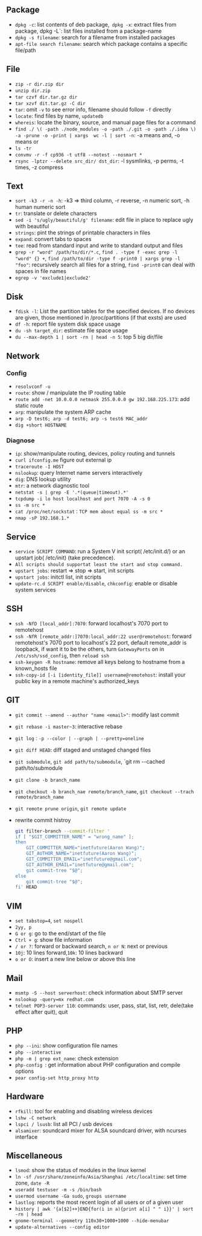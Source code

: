 ## Package

- `dpkg -c`: list contents of deb package,` dpkg -x`: extract files from package, dpkg -L`: list files installed from a package-name
- `dpkg -s filename`: search for a filename from installed packages
- `apt-file search filename`: search which package contains a specific file/path

## File

- `zip -r dir.zip dir`
- `unzip dir.zip`
- `tar czvf dir.tar.gz dir`
- `tar xzvf dit.tar.gz -C dir`
- `tar`: omit `-v` to see error info, filename should follow `-f` directly
- `locate`: find files by name, `updatedb`
- `whereis`: locate the binary, source, and manual page files for a command
- `find ./ \( -path ./node_modules -o -path ./.git -o -path ./.idea \) -a -prune -o -print | xargs  wc -l | sort -n`: -a means and, -o means or
- `ls -tr`
- `convmv -r -f cp936 -t utf8 --notest --nosmart *`
- `rsync -lptzr --delete src_dir/ dst_dir`: -l sysmlinks, -p perms, -t times, -z compress

## Text

- `sort -k3 -r -n -h`: -k3 => third column, -r reverse, -n numeric sort, -h human numeric sort
- `tr`: translate or delete characters
- `sed -i 's/ugly/beautiful/g' filename`: edit file in place to replace ugly with beautiful
- `strings`: pint the strings of printable characters in files
- `expand`: convert tabs to spaces
- `tee`: read from standard input and write to standard output and files
- `grep -r "word" /path/to/dir/*.c`, `find . -type f -exec grep -l "word" {} +`, `find /path/to/dir -type f -print0 | xargs grep -l "foo"`: recursively search all files for a string, `find -print0` can deal with spaces in file names
- `egrep -v 'exclude1|exclude2'`

## Disk

- `fdisk -l`: List the partition tables for the specified devices. If no devices are given, those mentioned in /proc/partitions (if that exsts) are used
- `df -h`: report file system disk space usage
- `du -sh target_dir`: estimate file space usage
- `du --max-depth 1 | sort -rn | head -n 5`: top 5 big dir/file

## Network

### Config

- `resolvconf -u`
- `route`: show / manipulate the IP routing table
- `route add -net 10.0.0.0 netmask 255.0.0.0 gw 192.168.225.173`: add static route
- `arp`: manipulate the system ARP cache
- `arp -D test6; arp -d test6; arp -s test6 MAC_addr`
- `dig +short HOSTNAME`

### Diagnose

- `ip`: show/manipulate routing, devices, policy routing and tunnels
- `curl ifconfig.me` figure out external ip
- `traceroute -I HOST`
- `nslookup`: query Internet name servers interactively
- `dig`: DNS lookup utility
- `mtr`: a network diagnostic tool
- `netstat -s | grep -E '.*(queue|timeout).*'`
- `tcpdump -i lo host localhost and port 7070 -A -s 0`
- `ss -m src *`
- `cat /proc/net/sockstat：TCP mem about equal ss -m src *`
- `nmap -sP 192.168.1.*`

## Service

- `service SCRIPT COMMAND`:  run a System V init script( /etc/init.d/) or an upstart job( /etc/init) (take precedence).
- `All scripts should supportat least the start and stop command.`
- `upstart jobs`: restart => stop => start, init scripts
- `upstart jobs`: initctl list, init scripts
- `update-rc.d SCRIPT enable/disable`, `chkconfig`:  enable or disable system services

## SSH

- `ssh -NfD [local_addr]:7070`: forward localhost's 7070 port to remotehost
- `ssh -NfR [remote_addr:]7070:local_addr:22 user@remotehost`:  forward remotehost's 7070 port to localhost's 22 port, default remote_addr is loopback, if want it to be the others, turn `GatewayPorts` on in `/etc/ssh/ssd_config`, then `reload ssh`
- `ssh-keygen -R hostname`: remove all keys belong to hostname from a known_hosts file
- `ssh-copy-id [-i [identity_file]] username@remotehost`: install your public key in a remote machine's authorized_keys

## GIT

- `git commit --amend --author "name <email>"`: modify last commit
- `git rebase -i master~3`:   interactive rebase
- `git log：-p --color | --graph | --pretty=oneline`
- `git diff HEAD`: diff staged and unstaged changed files
- `git submodule`, `git add path/to/submodule`, `git rm --cached path/to/submodule
- `git clone -b branch_name`
- `git checkout -b branch_nae remote/branch_name`, `git checkout --trach remote/branch_name`
- `git remote prune origin`, `git remote update`
- rewrite commit histroy

    ```bash
    git filter-branch --commit-filter '
    if [ "$GIT_COMMITTER_NAME" = "wrong_name" ];
    then
        GIT_COMMITTER_NAME="inetfuture(Aaron Wang)";
        GIT_AUTHOR_NAME="inetfuture(Aaron Wang)";
        GIT_COMMITTER_EMAIL="inetfuture@gmail.com";
        GIT_AUTHOR_EMAIL="inetfuture@gmail.com";
        git commit-tree "$@";
    else
        git commit-tree "$@";
    fi' HEAD
    ```

## VIM

- `set tabstop=4`, `set nospell`
- `2yy, p`
- `G or g`:  go to the end/start of the file
- `Ctrl + g`: show file information
- `/ or ?`:  forward or backward search, `n or N`: next or previous
- `10j`: 10 lines forward,`10k`: 10 lines backward
- `o or O`: insert a new line below or above this line

## Mail

- `msmtp -S --host serverhost`: check information about SMTP server
- `nslookup -query=mx redhat.com`
- `telnet POP3-server 110`: commands: user, pass, stat, list, retr, dele(take effect after quit), quit

## PHP

- `php --ini`: show configuration file names
- `php --interactive`
- `php -m | grep ext_name`: check extension
- `php-config `: get information about PHP configuration and compile options
- `pear config-set http_proxy http`

## Hardware

- `rfkill`: tool for enabling and disabling wireless devices
- `lshw -C network`
- `lspci / lsusb`: list all PCI / usb devices
- `alsamixer`: soundcard mixer for ALSA soundcard driver, with ncurses interface

## Miscellaneous

- `lsmod`: show  the status of modules in the linux kernel
- `ln -sf /usr/share/zoneinfo/Asia/Shanghai /etc/localtime`: set time zone, `date -R`
- `useradd testuser -m -s /bin/bash`
- `usermod username -Ga sudo`, `groups username`
- `lastlog`: reports the most recent login of all users or of a given user
- `history | awk '{a[$2]++}END{for(i in a){print a[i] " " i}}' | sort -rn | head`
- `gnome-terminal --geometry 110x30+1000+1000 --hide-menubar`
- `update-alternatives --config editor`
